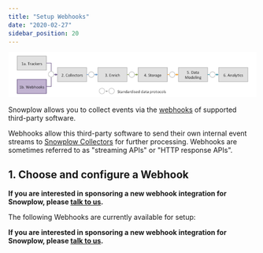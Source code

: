 ```yaml
---
title: "Setup Webhooks"
date: "2020-02-27"
sidebar_position: 20
---
```


![](images/snowplow-aws-pipeline-webhooks.png)

Snowplow allows you to collect events via the [webhooks](http://en.wikipedia.org/wiki/Webhook) of supported third-party software.

Webhooks allow this third-party software to send their own internal event streams to [Snowplow Collectors](https://github.com/snowplow/snowplow/wiki/Setting-up-a-Collector) for further processing. Webhooks are sometimes referred to as "streaming APIs" or "HTTP response APIs".

## 1\. Choose and configure a Webhook

**If you are interested in sponsoring a new webhook integration for Snowplow, please [talk to us](https://github.com/snowplow/snowplow/wiki/Talk-to-us).**

The following Webhooks are currently available for setup:

**If you are interested in sponsoring a new webhook integration for Snowplow, please [talk to us](https://github.com/snowplow/snowplow/wiki/Talk-to-us).**
